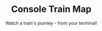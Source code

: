 ---
title: Console Train Map
subtitle: "Watch a train's journey - from your terminal!"
lang: "Python"
code: "https://github.com/#GITHUB#/consoletrainmap"
ordering: 8
---